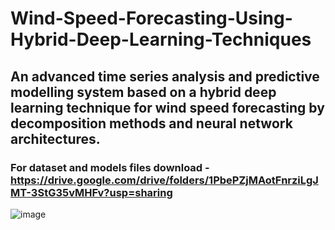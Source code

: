 # Wind-Speed-Forecasting-Using-Hybrid-Deep-Learning-Techniques

## An advanced time series analysis and predictive modelling system based on a hybrid deep learning technique for wind speed forecasting by decomposition methods and neural network architectures.

### For dataset and models files download - https://drive.google.com/drive/folders/1PbePZjMAotFnrziLgJMT-3StG35vMHFv?usp=sharing

![image](https://github.com/user-attachments/assets/4b52a424-88ac-46e2-b772-b23c347bda7a)
